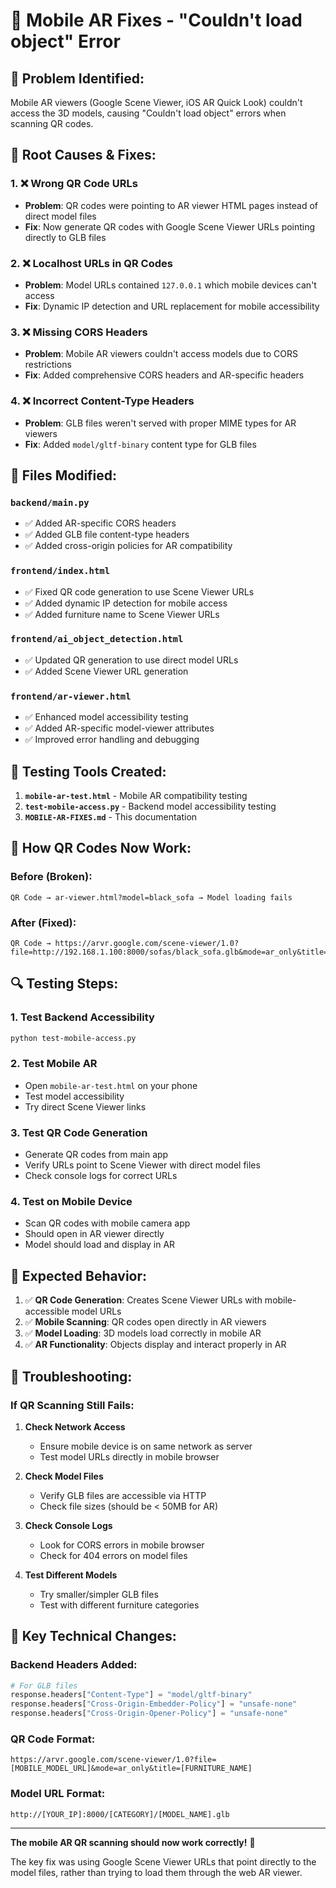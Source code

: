 # 📱 Mobile AR Fixes - "Couldn't load object" Error

## 🎯 **Problem Identified:**
Mobile AR viewers (Google Scene Viewer, iOS AR Quick Look) couldn't access the 3D models, causing "Couldn't load object" errors when scanning QR codes.

## 🔧 **Root Causes & Fixes:**

### 1. **❌ Wrong QR Code URLs**
- **Problem**: QR codes were pointing to AR viewer HTML pages instead of direct model files
- **Fix**: Now generate QR codes with Google Scene Viewer URLs pointing directly to GLB files

### 2. **❌ Localhost URLs in QR Codes**
- **Problem**: Model URLs contained `127.0.0.1` which mobile devices can't access
- **Fix**: Dynamic IP detection and URL replacement for mobile accessibility

### 3. **❌ Missing CORS Headers**
- **Problem**: Mobile AR viewers couldn't access models due to CORS restrictions
- **Fix**: Added comprehensive CORS headers and AR-specific headers

### 4. **❌ Incorrect Content-Type Headers**
- **Problem**: GLB files weren't served with proper MIME types for AR viewers
- **Fix**: Added `model/gltf-binary` content type for GLB files

## 🚀 **Files Modified:**

### `backend/main.py`
- ✅ Added AR-specific CORS headers
- ✅ Added GLB file content-type headers
- ✅ Added cross-origin policies for AR compatibility

### `frontend/index.html`
- ✅ Fixed QR code generation to use Scene Viewer URLs
- ✅ Added dynamic IP detection for mobile access
- ✅ Added furniture name to Scene Viewer URLs

### `frontend/ai_object_detection.html`
- ✅ Updated QR generation to use direct model URLs
- ✅ Added Scene Viewer URL generation

### `frontend/ar-viewer.html`
- ✅ Enhanced model accessibility testing
- ✅ Added AR-specific model-viewer attributes
- ✅ Improved error handling and debugging

## 🧪 **Testing Tools Created:**

1. **`mobile-ar-test.html`** - Mobile AR compatibility testing
2. **`test-mobile-access.py`** - Backend model accessibility testing
3. **`MOBILE-AR-FIXES.md`** - This documentation

## 📱 **How QR Codes Now Work:**

### Before (Broken):
```
QR Code → ar-viewer.html?model=black_sofa → Model loading fails
```

### After (Fixed):
```
QR Code → https://arvr.google.com/scene-viewer/1.0?file=http://192.168.1.100:8000/sofas/black_sofa.glb&mode=ar_only&title=Black%20Sofa
```

## 🔍 **Testing Steps:**

### 1. **Test Backend Accessibility**
```bash
python test-mobile-access.py
```

### 2. **Test Mobile AR**
- Open `mobile-ar-test.html` on your phone
- Test model accessibility
- Try direct Scene Viewer links

### 3. **Test QR Code Generation**
- Generate QR codes from main app
- Verify URLs point to Scene Viewer with direct model files
- Check console logs for correct URLs

### 4. **Test on Mobile Device**
- Scan QR codes with mobile camera app
- Should open in AR viewer directly
- Model should load and display in AR

## 🎯 **Expected Behavior:**

1. ✅ **QR Code Generation**: Creates Scene Viewer URLs with mobile-accessible model URLs
2. ✅ **Mobile Scanning**: QR codes open directly in AR viewers
3. ✅ **Model Loading**: 3D models load correctly in mobile AR
4. ✅ **AR Functionality**: Objects display and interact properly in AR

## 🚨 **Troubleshooting:**

### If QR Scanning Still Fails:

1. **Check Network Access**
   - Ensure mobile device is on same network as server
   - Test model URLs directly in mobile browser

2. **Check Model Files**
   - Verify GLB files are accessible via HTTP
   - Check file sizes (should be < 50MB for AR)

3. **Check Console Logs**
   - Look for CORS errors in mobile browser
   - Check for 404 errors on model files

4. **Test Different Models**
   - Try smaller/simpler GLB files
   - Test with different furniture categories

## 🔧 **Key Technical Changes:**

### Backend Headers Added:
```python
# For GLB files
response.headers["Content-Type"] = "model/gltf-binary"
response.headers["Cross-Origin-Embedder-Policy"] = "unsafe-none"
response.headers["Cross-Origin-Opener-Policy"] = "unsafe-none"
```

### QR Code Format:
```
https://arvr.google.com/scene-viewer/1.0?file=[MOBILE_MODEL_URL]&mode=ar_only&title=[FURNITURE_NAME]
```

### Model URL Format:
```
http://[YOUR_IP]:8000/[CATEGORY]/[MODEL_NAME].glb
```

---

**The mobile AR QR scanning should now work correctly!** 🎉

The key fix was using Google Scene Viewer URLs that point directly to the model files, rather than trying to load them through the web AR viewer.
